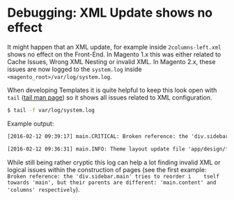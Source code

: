 # Debugging: XML Update shows no effect

It might happen that an XML update, for example inside `2columns-left.xml` shows
no effect on the Front-End. In Magento 1.x this was either related to Cache
Issues, Wrong XML Nesting or invalid XML. In Magento 2.x, these issues are now
logged to the `system.log` inside `<magento_root>/var/log/system.log`. 

When developing Templates it is quite helpful to keep this look open with `tail`
([tail man page](http://man7.org/linux/man-pages/man1/tail.1.html)) so it shows
all issues related to XML configuration.

```bash
$ tail -f var/log/system.log
```
Example output: 
```txt
[2016-02-12 09:39:17] main.CRITICAL: Broken reference: the 'div.sidebar.main' tries to reorder itself towards 'main', but their parents are different: 'main.content' and 'columns' respectively. [] []

[2016-02-12 09:36:31] main.INFO: Theme layout update file 'app/design/frontend/Vendor/theme/Magento_Theme/page_layout/2columns-left.xml' is not valid. Double hyphen within comment: <!--  <referenceContainer name="page.main" htmlClass=" Line: 10 [] []
```

While still being rather cryptic this log can help a lot finding invalid XML or
logical issues within the construction of pages (see the first example: `Broken
reference: the 'div.sidebar.main' tries to reorder i    tself towards 'main',
but their parents are different: 'main.content' and 'columns' respectively`).

